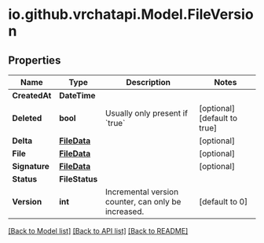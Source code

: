 
# io.github.vrchatapi.Model.FileVersion

## Properties

Name | Type | Description | Notes
------------ | ------------- | ------------- | -------------
**CreatedAt** | **DateTime** |  | 
**Deleted** | **bool** | Usually only present if &#x60;true&#x60; | [optional] [default to true]
**Delta** | [**FileData**](FileData.md) |  | [optional] 
**File** | [**FileData**](FileData.md) |  | [optional] 
**Signature** | [**FileData**](FileData.md) |  | [optional] 
**Status** | **FileStatus** |  | 
**Version** | **int** | Incremental version counter, can only be increased. | [default to 0]

[[Back to Model list]](../README.md#documentation-for-models)
[[Back to API list]](../README.md#documentation-for-api-endpoints)
[[Back to README]](../README.md)


